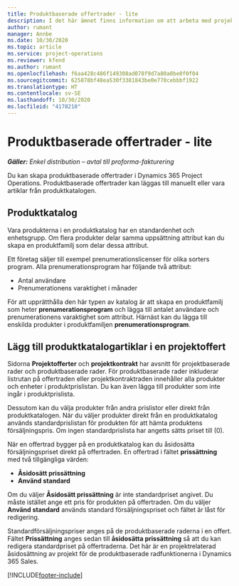 ```yaml
---
title: Produktbaserade offertrader - lite
description: I det här ämnet finns information om att arbeta med projektbaserade offertrader.
author: rumant
manager: Annbe
ms.date: 10/30/2020
ms.topic: article
ms.service: project-operations
ms.reviewer: kfend
ms.author: rumant
ms.openlocfilehash: f6aa428c486f149308ad078f9d7a80a0be0f0f04
ms.sourcegitcommit: 625878bf48ea530f3381843be0e778cebbbf1922
ms.translationtype: HT
ms.contentlocale: sv-SE
ms.lasthandoff: 10/30/2020
ms.locfileid: "4178210"
---
```

# <a name="product-based-quote-lines-overview---lite"></a>Produktbaserade offertrader - lite

_**Gäller:** Enkel distribution – avtal till proforma-fakturering_

Du kan skapa produktbaserade offertrader i Dynamics 365 Project Operations. Produktbaserade offertrader kan läggas till manuellt eller vara artiklar från produktkatalogen.

## <a name="product-catalog"></a>Produktkatalog

Vara produkterna i en produktkatalog har en standardenhet och enhetsgrupp. Om flera produkter delar samma uppsättning attribut kan du skapa en produktfamilj som delar dessa attribut. 

Ett företag säljer till exempel prenumerationslicenser för olika sorters program. Alla prenumerationsprogram har följande två attribut:

- Antal användare
- Prenumerationens varaktighet i månader

För att upprätthålla den här typen av katalog är att skapa en produktfamilj som heter **prenumerationsprogram** och lägga till antalet användare och prenumerationens varaktighet som attribut. Härnäst kan du lägga till enskilda produkter i produktfamiljen **prenumerationsprogram**.

## <a name="add-product-catalog-items-to-a-project-quote"></a>Lägg till produktkatalogartiklar i en projektoffert

Sidorna **Projektofferter** och **projektkontrakt** har avsnitt för projektbaserade rader och produktbaserade rader. För produktbaserade rader inkluderar listrutan på offertraden eller projektkontraktraden innehåller alla produkter och enheter i produktprislistan. Du kan även lägga till produkter som inte ingår i produktprislista.

Dessutom kan du välja produkter från andra prislistor eller direkt från produktkatalogen. När du väljer produkter direkt från en produktkatalog används standardprislistan för produkten för att hämta produktens försäljningspris. Om ingen standardprislista har angetts sätts priset till (0).

När en offertrad bygger på en produktkatalog kan du åsidosätta försäljningspriset direkt på offertraden. En offertrad i fältet **prissättning** med två tillgängliga värden:

- **Åsidosätt prissättning**
- **Använd standard**

Om du väljer **Åsidosätt prissättning** är inte standardpriset angivet. Du måste istället ange ett pris för produkten på offertraden. Om du väljer **Använd standard** används standard försäljningspriset och fältet är låst för redigering.

Standardförsäljningspriser anges på de produktbaserade raderna i en offert. Fältet **Prissättning** anges sedan till **åsidosätta prissättning** så att du kan redigera standardpriset på offertraderna. Det här är en projektrelaterad åsidosättning av projekt för de produktbaserade radfunktionerna i Dynamics 365 Sales.


[!INCLUDE[footer-include](../../includes/footer-banner.md)]